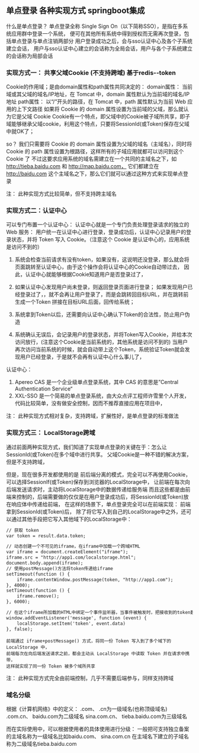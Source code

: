 ##  单点登录  各种实现方式   springboot集成
什么是单点登录？
    单点登录全称 Single Sign On（以下简称SSO），是指在多系统应用群中登录一个系统，
    便可在其他所有系统中得到授权而无需再次登录，包括单点登录与单点注销两部分
用户登录成功之后，会与sso认证中心及各个子系统建立会话，
    用户与sso认证中心建立的会话称为全局会话，用户与各个子系统建立的会话称为局部会话
### 实现方式一： 共享父域Cookie (不支持跨域)  基于redis--token
Cookie的作用域；是由domain属性和path属性共同决定的：
domain属性：   当前域或其父域的域名/IP地址，在 Tomcat 中，domain 属性默认为当前域的域名/IP地址
path属性： 以“/”开头的路径，在 Tomcat 中，path 属性默认为当前 Web 应用的上下文路径
如果将 Cookie 的 domain 属性设置为当前域的父域，那么就认为它是父域 Cookie
Cookie有一个特点，即父域中的Cookie被子域所共享，即子域能够继承父域cookie，利用这个特点，只要将SessionId(或Token)保存在父域中就OK了；

so？
我们只需要将 Cookie 的 domain 属性设置为父域的域名（主域名），同时将 Cookie 的 path 属性设置为根路径，这样所有的子域应用就都可以访问到这个 Cookie 了
不过这要求应用系统的域名需建立在一个共同的主域名之下，如 http://tieba.baidu.com 和 http://map.baidu.com，
它们都建立在 http://baidu.com 这个主域名之下，那么它们就可以通过这种方式来实现单点登录

注： 此种实现方式比较简单，但不支持跨主域名

### 实现方式二：认证中心 
可以专门布置一个认证中心：
认证中心就是一个专门负责处理登录请求的独立的 Web 服务：
用户统一在认证中心进行登录，登录成功后，认证中心记录用户的登录状态，并将 Token 写入 Cookie。（注意这个 Cookie 是认证中心的，应用系统是访问不到的）

1. 系统会检查当前请求有没有token，如果没有，这说明还没登录，那么就会将页面跳转至认证中心，由于这个操作会将认证中心的Cookie自动带过去，
因此，认证中心就能够根据Cookie知道用户是否登录过了，

2. 如果认证中心发现用户尚未登录，则返回登录页面进行登录； 如果发现用户已经登录过了，，就不会再让用户登录了，而是会跳转回目标URL，并在跳转前生成一个Token
拼接在目标URL后面，回传给系统；

3. 系统拿到Token以后，还需要向认证中心确认下Token的合法性，防止用户伪造

4. 系统确认无误后，会记录用户的登录状态，并将Token写入Cookie，并给本次访问放行，(注意这个Cookie是当前系统的，其他系统是访问不到的)
当用户再次访问当前系统的时候，就会自动带上这个Token，系统验证Token就会发现用户已经登录，于是就不会再有认证中心什么事儿了，

认证中心：
1. Apereo CAS 是一个企业级单点登录系统，其中 CAS 的意思是”Central Authentication Service“
2. XXL-SSO 是一个简易的单点登录系统，由大众点评工程师许雪里个人开发，代码比较简单，没有做安全控制，因而不推荐直接应用在项目中，

注： 此种实现方式相对复杂，支持跨域，扩展性好，是单点登录的标准做法

### 实现方式三： LocalStorage跨域
通过前面两种实现方式，我们知道了实现单点登录的关键在于：怎么让SessionId(或Token)在多个域中进行共享。
父域Cookie是一种不错的解决方案，但是不支持跨域，

但是，现在很多开发都使用的是 前后端分离的模式，完全可以不再使用Cookie，可以选择SessionIf(或Token)保存到浏览器的LocalStorage中，
让前端在每次向后端发送请求时，主动将LocalStorage中的数据传递给服务端
而且这些都是由前端来控制的，后端需要做的仅仅是在用户登录成功后，将SessionId(或Token)放在响应体中传递给前端，
在这样的场景下，单点登录完全可以在前端实现：
前端拿到SessionId(或Token)后， 除了将它写入到自己的LocalStorage中之外，还可以通过其他手段把它写入其他域下的LocalStorage中：
```html
// 获取 token
var token = result.data.token;

// 动态创建一个不可见的iframe，在iframe中加载一个跨域HTML
var iframe = document.createElement("iframe");
iframe.src = "http://app1.com/localstorage.html";
document.body.append(iframe);
// 使用postMessage()方法将token传递给iframe
setTimeout(function () {
    iframe.contentWindow.postMessage(token, "http://app1.com");
}, 4000);
setTimeout(function () {
    iframe.remove();
}, 6000);

// 在这个iframe所加载的HTML中绑定一个事件监听器，当事件被触发时，把接收到的token数据写入localStorage
window.addEventListener('message', function (event) {
    localStorage.setItem('token', event.data)
}, false);
```
```text
前端通过 iframe+postMessage() 方式，将同一份 Token 写入到了多个域下的 LocalStorage 中，
前端每次在向后端发送请求之前，都会主动从 LocalStorage 中读取 Token 并在请求中携带，
这样就实现了同一份 Token 被多个域所共享
```

注： 此种实现方式完全由前端控制，几乎不需要后端参与，同样支持跨域

### 域名分级
根据《计算机网络》中的定义：
.com、 .cn为一级域名(也称顶级域名)
.com.cn、 baidu.com为二级域名
sina.com.cn、 tieba.baidu.com为三级域名

而在实际使用中，可以根据使用者的具体使用进行分级：
一般把可支持独立备案的主域名称为一级域名比如baidu.com、 sina.com.cn
在主域名下建立的子域名称为二级域名tieba.baidu.com










